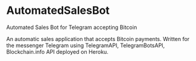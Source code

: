 # AutomatedSalesBot
Automated Sales Bot for Telegram accepting Bitcoin


An automatic sales application that accepts Bitcoin payments. 
Written for the messenger Telegram using TelegramAPI, TelegramBotsAPI, Blockchain.info API deployed on Heroku.
